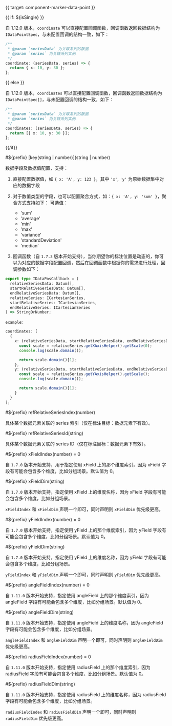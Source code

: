 {{ target: component-marker-data-point }}

{{ if: ${isSingle} }}

自 1.12.0 版本，`coordinate` 可以直接配置回调函数，回调函数返回数据结构为 `IDataPointSpec`，与未配置回调的结构一致，如下：

```ts
/**
 * @param `seriesData` 为关联系列的数据
 * @param `series` 为关联系列实例
 */
coordinate: (seriesData, series) => {
  return { x: 10, y: 30 };
};
```

{{ else }}

自 1.12.0 版本，`coordinates` 可以直接配置回调函数，回调函数返回数据结构为 `IDataPointSpec[]`，与未配置回调的结构一致，如下：

```ts
/**
 * @param `seriesData` 为关联系列的数据
 * @param `series` 为关联系列实例
 */
coordinates: (seriesData, series) => {
  return [{ x: 10, y: 30 }];
};
```

{{/if}}

#${prefix} [key(string | number)](string | number)

数据字段及数据值配置，支持：

1. 直接配置数据值，如 `{ x: 'A', y: 123 }`，其中 `'x'`, `'y'` 为原始数据集中对应的数据字段
2. 对于数值类型的字段，也可以配置聚合方式，如：`{ x: 'A', y: 'sum' }`，聚合方式支持如下：
   可选值：

   - 'sum'
   - 'average'
   - 'min'
   - 'max'
   - 'variance'
   - 'standardDeviation'
   - 'median'

3. 回调函数（自 `1.7.3` 版本开始支持），当你期望你的标注位置是动态的，你可以为对应的数据字段配置回调，然后在回调函数中根据你的需求进行处理，回调参数如下：

```ts
export type IDataPosCallback = (
  relativeSeriesData: Datum[],
  startRelativeSeriesData: Datum[],
  endRelativeSeriesData: Datum[],
  relativeSeries: ICartesianSeries,
  startRelativeSeries: ICartesianSeries,
  endRelativeSeries: ICartesianSeries
) => StringOrNumber;
```

`example`:

```ts
coordinates: [
  {
    x: (relativeSeriesData, startRelativeSeriesData, endRelativeSeriesData, relativeSeries) => {
      const scale = relativeSeries.getXAxisHelper().getScale(0);
      console.log(scale.domain());

      return scale.domain()[1];
    },
    y: (relativeSeriesData, startRelativeSeriesData, endRelativeSeriesData, relativeSeries) => {
      const scale = relativeSeries.getYAxisHelper().getScale();
      console.log(scale.domain());

      return scale.domain()[1];
    }
  }
];
```

#${prefix} refRelativeSeriesIndex(number)

具体某个数据元素关联的 series 索引（仅在标注目标：数据元素下有效）。

#${prefix} refRelativeSeriesId(string)

具体某个数据元素关联的 series ID（仅在标注目标：数据元素下有效）。

#${prefix} xFieldIndex(number) = 0

自 `1.7.0` 版本开始支持，用于指定使用 xField 上的那个维度索引，因为 xField 字段有可能会包含多个维度，比如分组场景。默认值为 0。

#${prefix} xFieldDim(string)

自 `1.7.0` 版本开始支持，指定使用 xField 上的维度名称，因为 xField 字段有可能会包含多个维度，比如分组场景。

`xFieldIndex` 和 `xFieldDim` 声明一个即可，同时声明则 `xFieldDim` 优先级更高。

#${prefix} yFieldIndex(number) = 0

自 `1.7.0` 版本开始支持，指定使用 yField 上的那个维度索引，因为 yField 字段有可能会包含多个维度，比如分组场景。默认值为 0。

#${prefix} yFieldDim(string)

自 `1.7.0` 版本开始支持，指定使用 yField 上的维度名称，因为 yField 字段有可能会包含多个维度，比如分组场景。

`yFieldIndex` 和 `yFieldDim` 声明一个即可，同时声明则 `yFieldDim` 优先级更高。

#${prefix} angleFieldIndex(number) = 0

自 `1.11.0` 版本开始支持，指定使用 angleField 上的那个维度索引，因为 angleField 字段有可能会包含多个维度，比如分组场景。默认值为 0。

#${prefix} angleFieldDim(string)

自 `1.11.0` 版本开始支持，指定使用 angleField 上的维度名称，因为 angleField 字段有可能会包含多个维度，比如分组场景。

`angleFieldIndex` 和 `angleFieldDim` 声明一个即可，同时声明则 `angleFieldDim` 优先级更高。

#${prefix} radiusFieldIndex(number) = 0

自 `1.11.0` 版本开始支持，指定使用 radiusField 上的那个维度索引，因为 radiusField 字段有可能会包含多个维度，比如分组场景。默认值为 0。

#${prefix} radiusFieldDim(string)

自 `1.11.0` 版本开始支持，指定使用 radiusField 上的维度名称，因为 radiusField 字段有可能会包含多个维度，比如分组场景。

`radiusFieldIndex` 和 `radiusFieldDim` 声明一个即可，同时声明则 `radiusFieldDim` 优先级更高。
